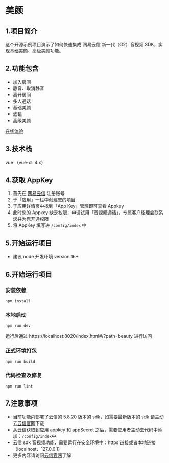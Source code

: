 # 美颜

## 1.项目简介

这个开源示例项目演示了如何快速集成 网易云信 新一代（G2）音视频 SDK，实现基础美颜、高级美颜功能。

## 2.功能包含

-   加入房间
-   静音、取消静音
-   离开房间
-   多人通话
-   基础美颜
-   滤镜
-   高级美颜

[在线体验](https://app.yunxin.163.com/webdemo/g2web/index.html#/?path=beauty)

## 3.技术栈

vue （vue-cli 4.x）

## 4.获取 AppKey

1. 首先在 [网易云信](https://id.163yun.com/register?h=media&t=media&clueFrom=nim&from=bdjjnim0035&referrer=https://app.yunxin.163.com/?clueFrom=nim&from=bdjjnim0035) 注册账号
2. 于「应用」一栏中创建您的项目
3. 于应用详情页中找到「App Key」管理即可查看 Appkey
4. 此时您的 Appkey 缺乏权限，申请试用「音视频通话」，专属客户经理会联系您并为您开通权限
5. 将 AppKey 填写进 `/config/index` 中

## 5.开始运行项目
- 建议 node 开发环境 version 16+


## 6.开始运行项目

### 安装依赖

```
npm install
```

### 本地启动

```
npm run dev
```

运行后通过 https://localhost:8020/index.html#/?path=beauty 进行访问

### 正式环境打包

```
npm run build
```

### 代码检查及修复

```
npm run lint
```

## 7.注意事项

-   当前功能内部署了云信的 5.8.20 版本的 sdk，如需要最新版本的 sdk 请主动去[云信官网](https://yunxin.163.com/)下载
-   从云信获取到应用 appkey 和 appSecret 之后，需要使用者主动去代码中添加：`/config/index`中
-   云信 sdk 音视频功能，需要运行在安全环境中：https 链接或者本地链接（localhost、127.0.0.1）
-   更多内容请访问[云信官网](https://yunxin.163.com/)了解
